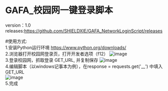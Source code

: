 # GAFA_校园网一键登录脚本

version：1.0  
releases:https://github.com/SHIELDXIE/GAFA_NetworkLoginScript/releases  

#使用方式:  
  1.安装Python运行环境 https://www.python.org/downloads/  
  2.浏览器打开校园网登录页，打开开发者选项（f12）
  ![image](https://user-images.githubusercontent.com/37254173/160872034-4019d578-9285-4d32-8f37-73f40d647102.png)  
  3.登录校园网，抓取登录 GET_URL, 并复制保存
  ![image](https://user-images.githubusercontent.com/37254173/160872188-bdd61d83-d71d-4456-8b2d-81e2fdddda68.png)  
  4.编辑脚本（以windows记事本为例），在response = requests.get('__') 中填入GET_URL  
  ![image](https://user-images.githubusercontent.com/37254173/160873171-690d5989-b54b-4cb3-91f9-8f55c4946e79.png)  
  5.完成
